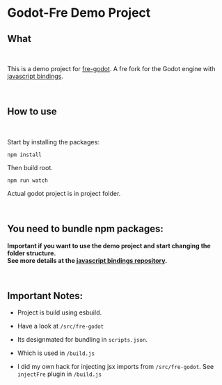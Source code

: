 # Godot-Fre Demo Project


## What
<br>

This is a demo project for <a href="https://github.com/Vercix/fre-godot">fre-godot</a>. A fre fork for the Godot engine with <a href="https://github.com/GodotExplorer/ECMAScript">javascript bindings</a>.

<br>


## How to use

<br>

Start by installing the packages:

```shell
npm install
``` 

Then build root.
```shell
npm run watch
```


Actual godot project is in project folder.

<br>

## You need to bundle npm packages:

**Important if you want to use the demo project and start changing the folder structure.  
See more details at the <a href="https://github.com/GodotExplorer/ECMAScript#readme">javascript bindings repository</a>.**

<br>

## Important Notes:

- Project is build using esbuild.

- Have a look at `/src/fre-godot`

- Its designmated for bundling in `scripts.json`.

- Which is used in `/build.js`

- I did my own hack for injecting jsx imports from `/src/fre-godot`. See `injectFre` plugin in `/build.js`
